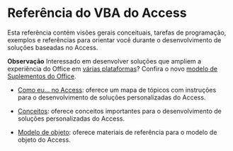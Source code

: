 
# Referência do VBA do Access

Esta referência contém visões gerais conceituais, tarefas de programação, exemplos e referências para orientar você durante o desenvolvimento de soluções baseadas no Access.


 **Observação**  Interessado em desenvolver soluções que ampliem a experiência do Office em [várias plataformas](https://dev.office.com/add-in-availability)? Confira o novo [modelo de Suplementos do Office](http://dev.office.com/docs/add-ins/overview/office-add-ins).


- [Como eu... no Access](44a3e88e-df6d-9a2e-2241-262156469df8.md): oferece um mapa de tópicos com instruções para o desenvolvimento de soluções personalizadas do Access.
    
- [Conceitos](916138ba-fc88-54ab-75bc-0476c700c0f7.md): oferece conceitos importantes para o desenvolvimento de soluções personalizadas do Access.
    
- [Modelo de objeto](2de134a4-6c5c-d2a3-8377-f4dd973ba650.md): oferece materiais de referência para o modelo de objeto do Access.
    
